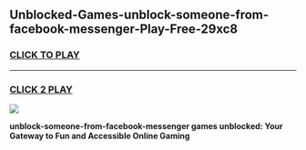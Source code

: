 
## Unblocked-Games-unblock-someone-from-facebook-messenger-Play-Free-29xc8
<h3>
<a href="https://premium76.site?title=unblock-someone-from-facebook-messenger&ref=18A1">CLICK TO PLAY</a></h3>
<hr>

<h3>
<a href="https://premium76.site?title=unblock-someone-from-facebook-messenger&ref=18A1">CLICK 2 PLAY</a>
  
</h3>

<a href="https://premium76.site?title=unblock-someone-from-facebook-messenger&ref=18A1"><img src="https://clearcache.store/games.png"></a>


**unblock-someone-from-facebook-messenger games unblocked: Your Gateway to Fun and Accessible Online Gaming**
